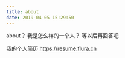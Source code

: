 ```yaml
---
title: about
date: 2019-04-05 15:29:50
---
```


about？ 我是怎么样的一个人？ 等以后再回答吧



我的个人简历 https://resume.flura.cn

